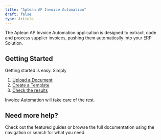 ```yaml
---
title: "Aptean AP Invoice Automation"
draft: false
type: Article
---
```


The Aptean AP Invoice Automation application is designed to extract, code
and process supplier invoices, pushing them automatically into your ERP Solution.

## Getting Started

Getting started is easy. Simply

1. [Upload a Document](./features/document-uploading.md)
2. [Create a Template](./features/template-editor/contents.md)
3. [Check the results](./features/document-view/contents.md)

Invoice Automation  will take care of the rest.

## Need more help?

Check out the featured guides or browse the full documentation using the navigation or search for what you need.

